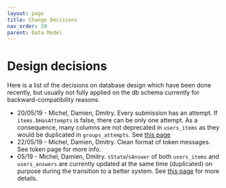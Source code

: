 ```yaml
---
layout: page
title: Change Decisions
nav_order: 20
parent: Data Model
---
```


# Design decisions

Here is a list of the decisions on database design which have been done recently, but usually not fully applied on the db schema currently for backward-compatibility reasons.

* 20/05/19 - Michel, Damien, Dmitry. Every submission has an attempt. If `items.bHasAttempts` is false, there can be only one attempt. As a consequence, many columns are not deprecated in `users_items` as they would be duplicated in `groups_attempts`.  See [this page](../database/answers_attempts)
* 22/05/19 - Michel, Damien, Dmitry. Clean format of token messages. See token page for more info.
* 05/19 - Michel, Damien, Dmitry. `sState`/`sAnswer` of both `users_items` and `users_answers` are currently updated at the same time (duplicated) on purpose during the transition to a better system. See [this page](../database/answers_attempts) for more details.
